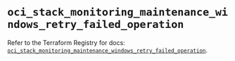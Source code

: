 # `oci_stack_monitoring_maintenance_windows_retry_failed_operation`

Refer to the Terraform Registry for docs: [`oci_stack_monitoring_maintenance_windows_retry_failed_operation`](https://registry.terraform.io/providers/oracle/oci/6.18.0/docs/resources/stack_monitoring_maintenance_windows_retry_failed_operation).
